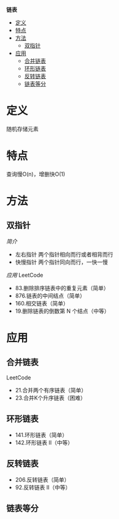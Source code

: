 **链表**
- [定义](#定义)
- [特点](#特点)
- [方法](#方法)
  - [双指针](#双指针)
- [应用](#应用)
  - [合并链表](#合并链表)
  - [环形链表](#环形链表)
  - [反转链表](#反转链表)
  - [链表等分](#链表等分)

# 定义 #
随机存储元素

# 特点 #
查询慢O(n)，增删快O(1)

# 方法 #
## 双指针 ##
*简介*  
- 左右指针 两个指针相向而行或者相背而行
- 快慢指针 两个指针同向而行，一快一慢

*应用*
LeetCode
- 83.删除排序链表中的重复元素（简单）
- 876.链表的中间结点（简单）
- 160.相交链表（简单）
- 19.删除链表的倒数第 N 个结点（中等）
  
# 应用 #
## 合并链表 ##
LeetCode
- 21.合并两个有序链表（简单）
- 23.合并K个升序链表（困难）  

## 环形链表 ##
- 141.环形链表（简单）
- 142.环形链表 II（中等）

## 反转链表 ##
- 206.反转链表（简单）
- 92.反转链表 II（中等）

## 链表等分 ##
